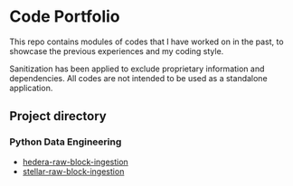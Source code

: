 # Code Portfolio

This repo contains modules of codes that I have worked on in the past, to showcase the previous experiences and my coding style.

Sanitization has been applied to exclude proprietary information and dependencies. All codes are not intended to be used as a standalone application.

## Project directory
### Python Data Engineering
- [hedera-raw-block-ingestion](./hedera-raw-block-ingestion//README.md)
- [stellar-raw-block-ingestion](./stellar-raw-block-ingestion/README.md)